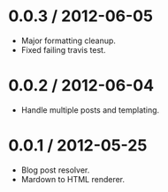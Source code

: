 
0.0.3 / 2012-06-05
==================

  * Major formatting cleanup.
  * Fixed failing travis test.

0.0.2 / 2012-06-04
==================

  * Handle multiple posts and templating.

0.0.1 / 2012-05-25
==================

  * Blog post resolver.
  * Mardown to HTML renderer.
